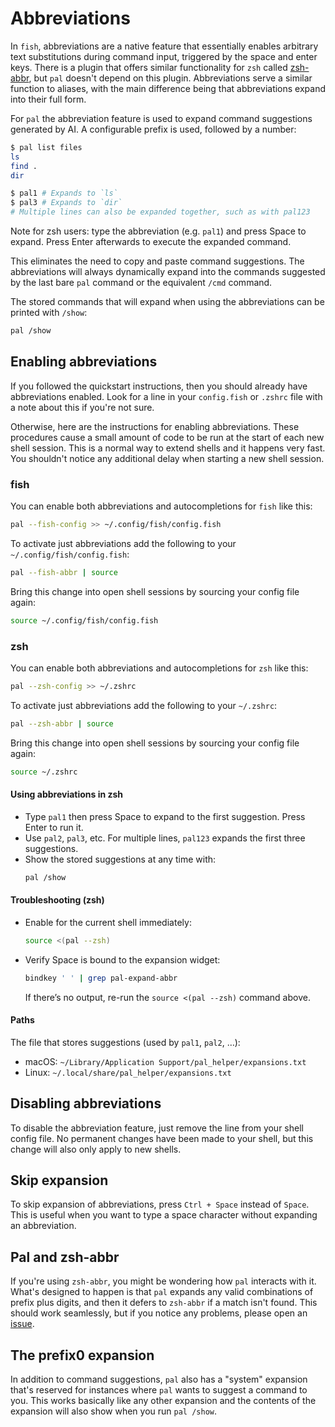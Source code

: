 # Abbreviations

In `fish`, abbreviations are a native feature that essentially enables arbitrary text substitutions during command input, triggered by the space and enter keys. There is a plugin that offers similar functionality for `zsh` called [zsh-abbr](https://github.com/olets/zsh-abbr), but `pal` doesn't depend on this plugin. Abbreviations serve a similar function to aliases, with the main difference being that abbreviations expand into their full form.

For `pal` the abbreviation feature is used to expand command suggestions generated by AI. A configurable prefix is used, followed by a number:

```sh
$ pal list files
ls
find .
dir

$ pal1 # Expands to `ls`
$ pal3 # Expands to `dir`
# Multiple lines can also be expanded together, such as with pal123
```

Note for zsh users: type the abbreviation (e.g. `pal1`) and press Space to expand. Press Enter afterwards to execute the expanded command.

This eliminates the need to copy and paste command suggestions. The abbreviations will always dynamically expand into the commands suggested by the last bare `pal` command or the equivalent `/cmd` command.

The stored commands that will expand when using the abbreviations can be printed with `/show`:

```sh
pal /show
```

## Enabling abbreviations

If you followed the quickstart instructions, then you should already have abbreviations enabled. Look for a line in your `config.fish` or `.zshrc` file with a note about this if you're not sure.

Otherwise, here are the instructions for enabling abbreviations. These procedures cause a small amount of code to be run at the start of each new shell session. This is a normal way to extend shells and it happens very fast. You shouldn't notice any additional delay when starting a new shell session.

### fish

You can enable both abbreviations and autocompletions for `fish` like this:

```sh
pal --fish-config >> ~/.config/fish/config.fish
```

To activate just abbreviations add the following to your `~/.config/fish/config.fish`:

```sh
pal --fish-abbr | source
```

Bring this change into open shell sessions by sourcing your config file again:

```sh
source ~/.config/fish/config.fish
```

### zsh

You can enable both abbreviations and autocompletions for `zsh` like this:

```sh
pal --zsh-config >> ~/.zshrc
```

To activate just abbreviations add the following to your `~/.zshrc`:

```sh
pal --zsh-abbr | source
```

Bring this change into open shell sessions by sourcing your config file again:

```sh
source ~/.zshrc
```

#### Using abbreviations in zsh

- Type `pal1` then press Space to expand to the first suggestion. Press Enter to run it.
- Use `pal2`, `pal3`, etc. For multiple lines, `pal123` expands the first three suggestions.
- Show the stored suggestions at any time with:
  ```sh
  pal /show
  ```

#### Troubleshooting (zsh)

- Enable for the current shell immediately:
  ```sh
  source <(pal --zsh)
  ```
- Verify Space is bound to the expansion widget:
  ```sh
  bindkey ' ' | grep pal-expand-abbr
  ```
  If there’s no output, re-run the `source <(pal --zsh)` command above.

#### Paths

The file that stores suggestions (used by `pal1`, `pal2`, …):

- macOS: `~/Library/Application Support/pal_helper/expansions.txt`
- Linux: `~/.local/share/pal_helper/expansions.txt`

## Disabling abbreviations

To disable the abbreviation feature, just remove the line from your shell config file. No permanent changes have been made to your shell, but this change will also only apply to new shells.

## Skip expansion

To skip expansion of abbreviations, press `Ctrl + Space` instead of `Space`. This is useful when you want to type a space character without expanding an abbreviation.

## Pal and zsh-abbr

If you're using `zsh-abbr`, you might be wondering how `pal` interacts with it. What's designed to happen is that `pal` expands any valid combinations of prefix plus digits, and then it defers to `zsh-abbr` if a match isn't found. This should work seamlessly, but if you notice any problems, please open an [issue](https://github.com/pal/pal/issues).

## The prefix0 expansion

In addition to command suggestions, `pal` also has a "system" expansion that's reserved for instances where `pal` wants to suggest a command to you. This works basically like any other expansion and the contents of the expansion will also show when you run `pal /show`.
